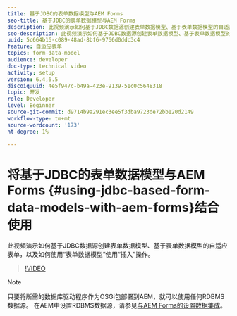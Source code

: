 ```yaml
---
title: 基于JDBC的表单数据模型与AEM Forms
seo-title: 基于JDBC的表单数据模型与AEM Forms
description: 此视频演示如何基于JDBC数据源创建表单数据模型、基于表单数据模型的自适应表单，以及如何使用“表单数据模型”使用“插入”操作。
seo-description: 此视频演示如何基于JDBC数据源创建表单数据模型、基于表单数据模型的自适应表单，以及如何使用“表单数据模型”使用“插入”操作。
uuid: 5c664b16-c089-48ad-8bf6-9766d0ddc3c4
feature: 自适应表单
topics: form-data-model
audience: developer
doc-type: technical video
activity: setup
version: 6.4,6.5
discoiquuid: 4e5f947c-b49a-423e-9139-51c0c5648318
topic: 开发
role: Developer
level: Beginner
source-git-commit: d9714b9a291ec3ee5f3dba9723de72bb120d2149
workflow-type: tm+mt
source-wordcount: '173'
ht-degree: 1%

---
```



# 将基于JDBC的表单数据模型与AEM Forms {#using-jdbc-based-form-data-models-with-aem-forms}结合使用

此视频演示如何基于JDBC数据源创建表单数据模型、基于表单数据模型的自适应表单，以及如何使用“表单数据模型”使用“插入”操作。

>[!VIDEO](https://video.tv.adobe.com/v/17736/?quality=9&learn=on)

>[!NOTE]
>
>只要将所需的数据库驱动程序作为OSGi包部署到AEM，就可以使用任何RDBMS数据源。 在AEM中设置RDBMS数据源，请参见[与AEM Forms的设置数据集成](/help/forms/adaptive-forms/data-integration-technical-video-setup.md)。

